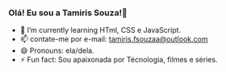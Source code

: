 ### Olá! Eu sou a Tamiris Souza!🖖



- 🌱 I’m currently learning  HTml, CSS e JavaScript.
- 📫 contate-me  por e-mail: tamiris.fsouzaa@outlook.com
- 😄 Pronouns: ela/dela.
- ⚡ Fun fact:  Sou apaixonada por Técnologia, filmes e séries.

